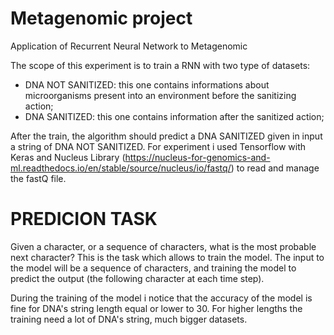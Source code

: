 # Metagenomic project
Application of Recurrent Neural Network to Metagenomic

The scope of this experiment is to train a RNN with two type of datasets: 
* DNA NOT SANITIZED: this one contains informations about microorganisms present into an environment before the sanitizing action;
* DNA SANITIZED: this one contains information after the sanitized action;

After the train, the algorithm should predict a DNA SANITIZED given in input a string of DNA NOT SANITIZED.
For experiment i used Tensorflow with Keras and Nucleus Library (https://nucleus-for-genomics-and-ml.readthedocs.io/en/stable/source/nucleus/io/fastq/) to read and manage the fastQ file.

# PREDICION TASK
Given a character, or a sequence of characters, what is the most probable next character? This is the task which allows to train the model. The input to the model will be a sequence of characters, and training the model to predict the output (the following character at each time step).

During the training of the model i notice that the accuracy of the model is fine for DNA's string length equal or lower to 30. For higher lengths the training need a lot of DNA's string, much bigger datasets.
